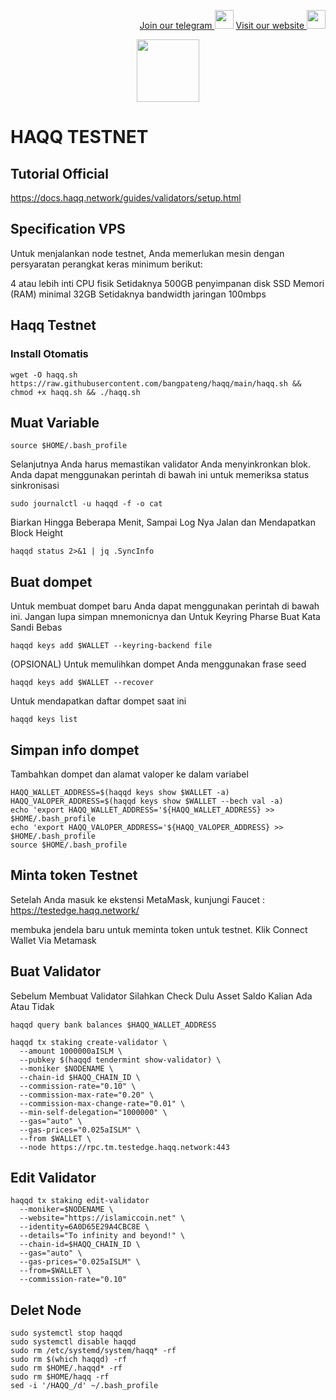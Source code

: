 <p style="font-size:14px" align="right">
<a href="https://t.me/bangpateng_group" target="_blank">Join our telegram <img src="https://user-images.githubusercontent.com/50621007/183283867-56b4d69f-bc6e-4939-b00a-72aa019d1aea.png" width="30"/></a>
<a href="https://bangpateng.com/" target="_blank">Visit our website <img src="https://user-images.githubusercontent.com/38981255/184068977-2d456b1a-9b50-4b75-a0a7-4909a7c78991.png" width="30"/></a>
</p>

<p align="center">
  <img height="100" height="auto" src="https://user-images.githubusercontent.com/38981255/187036471-e23ab080-2e03-46b7-8513-23e1f6612b4a.png">
</p>

# HAQQ TESTNET

## Tutorial Official

https://docs.haqq.network/guides/validators/setup.html

## Specification VPS

Untuk menjalankan node testnet, Anda memerlukan mesin dengan persyaratan perangkat keras minimum berikut:

4 atau lebih inti CPU fisik
Setidaknya 500GB penyimpanan disk SSD
Memori (RAM) minimal 32GB
Setidaknya bandwidth jaringan 100mbps

## Haqq Testnet

### Install Otomatis
```
wget -O haqq.sh https://raw.githubusercontent.com/bangpateng/haqq/main/haqq.sh && chmod +x haqq.sh && ./haqq.sh
```

## Muat Variable
```
source $HOME/.bash_profile
```
Selanjutnya Anda harus memastikan validator Anda menyinkronkan blok. Anda dapat menggunakan perintah di bawah ini untuk memeriksa status sinkronisasi

```
sudo journalctl -u haqqd -f -o cat
```
Biarkan Hingga Beberapa Menit, Sampai Log Nya Jalan dan Mendapatkan Block Height

```
haqqd status 2>&1 | jq .SyncInfo
```



## Buat dompet

Untuk membuat dompet baru Anda dapat menggunakan perintah di bawah ini. Jangan lupa simpan mnemonicnya
dan Untuk Keyring Pharse Buat Kata Sandi Bebas
```
haqqd keys add $WALLET --keyring-backend file
```
(OPSIONAL) Untuk memulihkan dompet Anda menggunakan frase seed
```
haqqd keys add $WALLET --recover
```
Untuk mendapatkan daftar dompet saat ini
```
haqqd keys list
```
## Simpan info dompet

Tambahkan dompet dan alamat valoper ke dalam variabel
```
HAQQ_WALLET_ADDRESS=$(haqqd keys show $WALLET -a)
HAQQ_VALOPER_ADDRESS=$(haqqd keys show $WALLET --bech val -a)
echo 'export HAQQ_WALLET_ADDRESS='${HAQQ_WALLET_ADDRESS} >> $HOME/.bash_profile
echo 'export HAQQ_VALOPER_ADDRESS='${HAQQ_VALOPER_ADDRESS} >> $HOME/.bash_profile
source $HOME/.bash_profile
```
## Minta token Testnet

Setelah Anda masuk ke ekstensi MetaMask, kunjungi Faucet : https://testedge.haqq.network/

membuka jendela baru untuk meminta token untuk testnet. Klik Connect Wallet Via Metamask

## Buat Validator

Sebelum Membuat Validator Silahkan Check Dulu Asset Saldo Kalian Ada Atau Tidak
```
haqqd query bank balances $HAQQ_WALLET_ADDRESS
```
```
haqqd tx staking create-validator \
  --amount 1000000aISLM \
  --pubkey $(haqqd tendermint show-validator) \
  --moniker $NODENAME \
  --chain-id $HAQQ_CHAIN_ID \
  --commission-rate="0.10" \
  --commission-max-rate="0.20" \
  --commission-max-change-rate="0.01" \
  --min-self-delegation="1000000" \
  --gas="auto" \
  --gas-prices="0.025aISLM" \
  --from $WALLET \
  --node https://rpc.tm.testedge.haqq.network:443
```
## Edit Validator

```
haqqd tx staking edit-validator
  --moniker=$NODENAME \
  --website="https://islamiccoin.net" \
  --identity=6A0D65E29A4CBC8E \
  --details="To infinity and beyond!" \
  --chain-id=$HAQQ_CHAIN_ID \
  --gas="auto" \
  --gas-prices="0.025aISLM" \
  --from=$WALLET \
  --commission-rate="0.10"
  ```

## Delet Node
```
sudo systemctl stop haqqd
sudo systemctl disable haqqd
sudo rm /etc/systemd/system/haqq* -rf
sudo rm $(which haqqd) -rf
sudo rm $HOME/.haqqd* -rf
sudo rm $HOME/haqq -rf
sed -i '/HAQQ_/d' ~/.bash_profile
```
